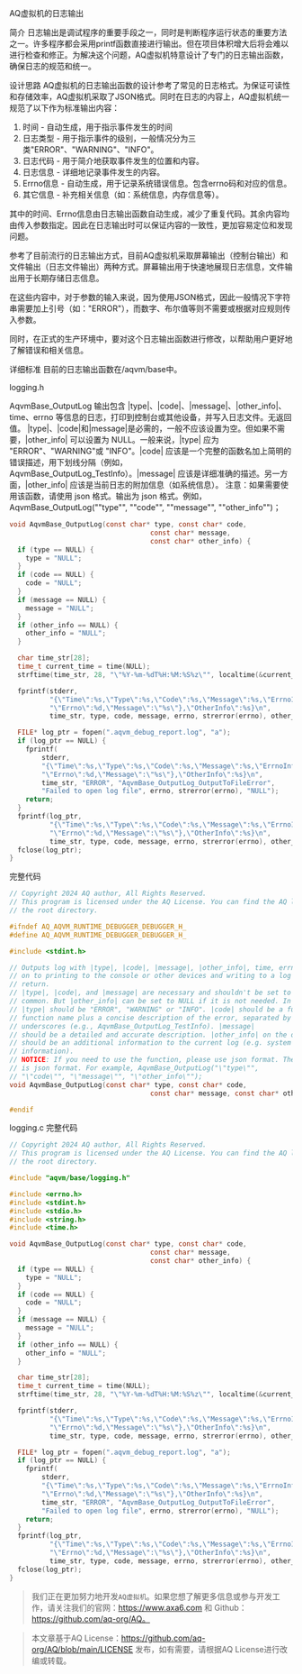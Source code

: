 AQ虚拟机的日志输出

简介
日志输出是调试程序的重要手段之一，同时是判断程序运行状态的重要方法之一。许多程序都会采用printf函数直接进行输出。但在项目体积增大后将会难以进行检查和修正。为解决这个问题，AQ虚拟机特意设计了专门的日志输出函数，确保日志的规范和统一。

设计思路
AQ虚拟机的日志输出函数的设计参考了常见的日志格式。为保证可读性和存储效率，AQ虚拟机采取了JSON格式。同时在日志的内容上，AQ虚拟机统一规范了以下作为标准输出内容：

1. 时间 - 自动生成，用于指示事件发生的时间
2. 日志类型 - 用于指示事件的级别，一般情况分为三类"ERROR"、"WARNING"、"INFO"。
3. 日志代码 - 用于简介地获取事件发生的位置和内容。
4. 日志信息 - 详细地记录事件发生的内容。
5. Errno信息 - 自动生成，用于记录系统错误信息。包含errno码和对应的信息。
6. 其它信息 - 补充相关信息（如：系统信息，内存信息等）。

其中的时间、Errno信息由日志输出函数自动生成，减少了重复代码。其余内容均由传入参数指定。因此在日志输出时可以保证内容的一致性，更加容易定位和发现问题。

参考了目前流行的日志输出方式，目前AQ虚拟机采取屏幕输出（控制台输出）和文件输出（日志文件输出）两种方式。屏幕输出用于快速地展现日志信息，文件输出用于长期存储日志信息。

在这些内容中，对于参数的输入来说，因为使用JSON格式，因此一般情况下字符串需要加上引号（如："ERROR"），而数字、布尔值等则不需要或根据对应规则传入参数。

同时，在正式的生产环境中，要对这个日志输出函数进行修改，以帮助用户更好地了解错误和相关信息。

详细标准
目前的日志输出函数在/aqvm/base中。

logging.h

AqvmBase_OutputLog
输出包含 |type|、|code|、|message|、|other_info|、time、errno 等信息的日志，打印到控制台或其他设备，并写入日志文件。无返回值。
|type|、|code|和|message|是必需的，一般不应该设置为空。但如果不需要，|other_info| 可以设置为 NULL。一般来说，|type| 应为 "ERROR"、"WARNING"或 "INFO"。|code| 应该是一个完整的函数名加上简明的错误描述，用下划线分隔（例如，AqvmBase_OutputLog_TestInfo）。|message| 应该是详细准确的描述。另一方面，|other_info| 应该是当前日志的附加信息（如系统信息）。
注意：如果需要使用该函数，请使用 json 格式。输出为 json 格式。例如，AqvmBase_OutputLog("\"type\"", "\"code\"", "\"message\"", "\"other_info\"")；

```C
void AqvmBase_OutputLog(const char* type, const char* code,
                                   const char* message,
                                   const char* other_info) {
  if (type == NULL) {
    type = "NULL";
  }
  if (code == NULL) {
    code = "NULL";
  }
  if (message == NULL) {
    message = "NULL";
  }
  if (other_info == NULL) {
    other_info = "NULL";
  }

  char time_str[28];
  time_t current_time = time(NULL);
  strftime(time_str, 28, "\"%Y-%m-%dT%H:%M:%S%z\"", localtime(&current_time));

  fprintf(stderr,
          "{\"Time\":%s,\"Type\":%s,\"Code\":%s,\"Message\":%s,\"ErrnoInfo\":{"
          "\"Errno\":%d,\"Message\":\"%s\"},\"OtherInfo\":%s}\n",
          time_str, type, code, message, errno, strerror(errno), other_info);

  FILE* log_ptr = fopen(".aqvm_debug_report.log", "a");
  if (log_ptr == NULL) {
    fprintf(
        stderr,
        "{\"Time\":%s,\"Type\":%s,\"Code\":%s,\"Message\":%s,\"ErrnoInfo\":{"
        "\"Errno\":%d,\"Message\":\"%s\"},\"OtherInfo\":%s}\n",
        time_str, "ERROR", "AqvmBase_OutputLog_OutputToFileError",
        "Failed to open log file", errno, strerror(errno), "NULL");
    return;
  }
  fprintf(log_ptr,
          "{\"Time\":%s,\"Type\":%s,\"Code\":%s,\"Message\":%s,\"ErrnoInfo\":{"
          "\"Errno\":%d,\"Message\":\"%s\"},\"OtherInfo\":%s}\n",
          time_str, type, code, message, errno, strerror(errno), other_info);
  fclose(log_ptr);
}
```

完整代码

```C
// Copyright 2024 AQ author, All Rights Reserved.
// This program is licensed under the AQ License. You can find the AQ license in
// the root directory.

#ifndef AQ_AQVM_RUNTIME_DEBUGGER_DEBUGGER_H_
#define AQ_AQVM_RUNTIME_DEBUGGER_DEBUGGER_H_

#include <stdint.h>

// Outputs log with |type|, |code|, |message|, |other_info|, time, errno and so
// on to printing to the console or other devices and writing to a log file. No
// return.
// |type|, |code|, and |message| are necessary and shouldn't be set to NULL in
// common. But |other_info| can be set to NULL if it is not needed. In general,
// |type| should be "ERROR", "WARNING" or "INFO". |code| should be a full
// function name plus a concise description of the error, separated by
// underscores (e.g., AqvmBase_OutputLog_TestInfo). |message|
// should be a detailed and accurate description. |other_info| on the other hand
// should be an additional information to the current log (e.g. system
// information).
// NOTICE: If you need to use the function, please use json format. The output
// is json format. For example, AqvmBase_OutputLog("\"type\"",
// "\"code\"", "\"message\"", "\"other_info\"");
void AqvmBase_OutputLog(const char* type, const char* code,
                                   const char* message, const char* other_info);

#endif
```

logging.c
完整代码

```C
// Copyright 2024 AQ author, All Rights Reserved.
// This program is licensed under the AQ License. You can find the AQ license in
// the root directory.

#include "aqvm/base/logging.h"

#include <errno.h>
#include <stdint.h>
#include <stdio.h>
#include <string.h>
#include <time.h>

void AqvmBase_OutputLog(const char* type, const char* code,
                                   const char* message,
                                   const char* other_info) {
  if (type == NULL) {
    type = "NULL";
  }
  if (code == NULL) {
    code = "NULL";
  }
  if (message == NULL) {
    message = "NULL";
  }
  if (other_info == NULL) {
    other_info = "NULL";
  }

  char time_str[28];
  time_t current_time = time(NULL);
  strftime(time_str, 28, "\"%Y-%m-%dT%H:%M:%S%z\"", localtime(&current_time));

  fprintf(stderr,
          "{\"Time\":%s,\"Type\":%s,\"Code\":%s,\"Message\":%s,\"ErrnoInfo\":{"
          "\"Errno\":%d,\"Message\":\"%s\"},\"OtherInfo\":%s}\n",
          time_str, type, code, message, errno, strerror(errno), other_info);

  FILE* log_ptr = fopen(".aqvm_debug_report.log", "a");
  if (log_ptr == NULL) {
    fprintf(
        stderr,
        "{\"Time\":%s,\"Type\":%s,\"Code\":%s,\"Message\":%s,\"ErrnoInfo\":{"
        "\"Errno\":%d,\"Message\":\"%s\"},\"OtherInfo\":%s}\n",
        time_str, "ERROR", "AqvmBase_OutputLog_OutputToFileError",
        "Failed to open log file", errno, strerror(errno), "NULL");
    return;
  }
  fprintf(log_ptr,
          "{\"Time\":%s,\"Type\":%s,\"Code\":%s,\"Message\":%s,\"ErrnoInfo\":{"
          "\"Errno\":%d,\"Message\":\"%s\"},\"OtherInfo\":%s}\n",
          time_str, type, code, message, errno, strerror(errno), other_info);
  fclose(log_ptr);
}
```

> 我们正在更加努力地开发`AQ虚拟机`。如果您想了解更多信息或参与开发工作，请关注我们的官网：https://www.axa6.com 和 Github：https://github.com/aq-org/AQ。</br>

> 本文章基于AQ License：https://github.com/aq-org/AQ/blob/main/LICENSE 发布，如有需要，请根据AQ License进行改编或转载。